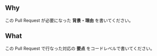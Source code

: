 ## Why

この Pull Request が必要になった **背景・理由** を書いてください。

## What

この Pull Request で行なった対応の **要点** をコードレベルで書いてください。
